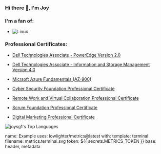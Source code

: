 ### Hi there 👋, I'm Joy 
    
### I'm a fan of:
- ![Linux](https://img.shields.io/badge/-Linux-black?style=for-the-badge&logo=linux)

### Professional Certificates:

- [Dell Technologies Associate - PowerEdge Version 2.0](https://utpac-my.sharepoint.com/:b:/g/personal/joy_nelaton_utp_ac_pa/EXP65sZlLYRDs_JX3XeIo5ABkWzBFEoK9fTGAFbGn14fmQ?e=a9dHYS)
  
- [Dell Technologies Associate - Information and Storage Management Version 4.0](https://utpac-my.sharepoint.com/:b:/g/personal/joy_nelaton_utp_ac_pa/EXt9E2NjK0RPvXnYzBEF1GcB6mmVnJizM2aOLzJXQMNPXw?e=sHhBb9)
  
- [Micrsoft Azure Fundamentals (AZ-900)](https://utpac-my.sharepoint.com/:b:/g/personal/joy_nelaton_utp_ac_pa/Ec_oJQ9XIQZPlBi-wWxh4H8BO8AZuyJN4m-lgw_gky0PKQ?e=oRQGqY)
  
- [Cyber Security Foundation Professional Certificate](https://utpac-my.sharepoint.com/:b:/g/personal/joy_nelaton_utp_ac_pa/EUJuiek6QDRKrkd3jxZ3HxQBWpbvgAl4ZjBHP1RLoJJ9Jw?e=ZiL9gf)
  
- [Remote Work and Virtual Collaboration Professional Certificate](https://utpac-my.sharepoint.com/:b:/g/personal/joy_nelaton_utp_ac_pa/EfU_FkYFqz5LqwfYW-uwNDQB9ORDTTC1G7F7-D6moznNpQ?e=wCzXDz)
  
- [Scrum Foundation Professional Certificate](https://utpac-my.sharepoint.com/:b:/g/personal/joy_nelaton_utp_ac_pa/EcwHnGGMnTBHh9_iOiL_hssBfXpXHyUYSq1bgFd6DIuSVQ?e=J61Hj2)

- [Digital Marketing Professional Certificate](https://utpac-my.sharepoint.com/:b:/g/personal/joy_nelaton_utp_ac_pa/EQsvfS4L66dJlWXHgxOJqOQBxMVIBUJzDmXO9r2K-IPfeA?e=XUzobe)


![joysg1's Top Languages](https://github-readme-stats.vercel.app/api/top-langs/?username=joysg1&theme=vue-dark&show_icons=true&hide_border=true&layout=compact)

name: Example
uses: lowlighter/metrics@latest
with:
  template: terminal
  filename: metrics.terminal.svg
  token: ${{ secrets.METRICS_TOKEN }}
  base: header, metadata

